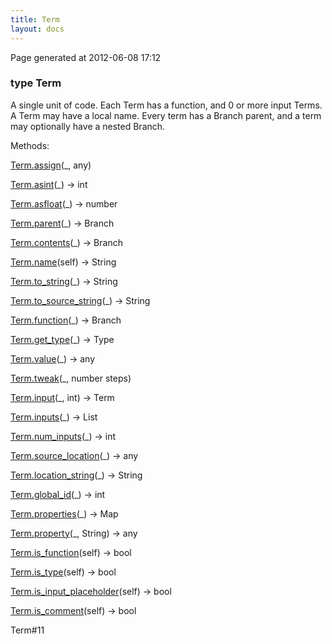```yaml
---
title: Term
layout: docs
---
```


<div class="bottom_right_note">Page generated at 2012-06-08 17:12</div>
<h3><span class="minor">type</span> Term</h3>

<p>A single unit of code. Each Term has a function, and 0 or more input Terms. A Term may have a local name. Every term has a Branch parent, and a term may optionally have a nested Branch.</p>
<p>Methods:</p>
<p><a href="/docs/Term.assign.html">Term.assign</a>(_, any)</p>
<p><a href="/docs/Term.asint.html">Term.asint</a>(_) -> int</p>
<p><a href="/docs/Term.asfloat.html">Term.asfloat</a>(_) -> number</p>
<p><a href="/docs/Term.parent.html">Term.parent</a>(_) -> Branch</p>
<p><a href="/docs/Term.contents.html">Term.contents</a>(_) -> Branch</p>
<p><a href="/docs/Term.name.html">Term.name</a>(self) -> String</p>
<p><a href="/docs/Term.to_string.html">Term.to_string</a>(_) -> String</p>
<p><a href="/docs/Term.to_source_string.html">Term.to_source_string</a>(_) -> String</p>
<p><a href="/docs/Term.function.html">Term.function</a>(_) -> Branch</p>
<p><a href="/docs/Term.get_type.html">Term.get_type</a>(_) -> Type</p>
<p><a href="/docs/Term.value.html">Term.value</a>(_) -> any</p>
<p><a href="/docs/Term.tweak.html">Term.tweak</a>(_, number steps)</p>
<p><a href="/docs/Term.input.html">Term.input</a>(_, int) -> Term</p>
<p><a href="/docs/Term.inputs.html">Term.inputs</a>(_) -> List</p>
<p><a href="/docs/Term.num_inputs.html">Term.num_inputs</a>(_) -> int</p>
<p><a href="/docs/Term.source_location.html">Term.source_location</a>(_) -> any</p>
<p><a href="/docs/Term.location_string.html">Term.location_string</a>(_) -> String</p>
<p><a href="/docs/Term.global_id.html">Term.global_id</a>(_) -> int</p>
<p><a href="/docs/Term.properties.html">Term.properties</a>(_) -> Map</p>
<p><a href="/docs/Term.property.html">Term.property</a>(_, String) -> any</p>
<p><a href="/docs/Term.is_function.html">Term.is_function</a>(self) -> bool</p>
<p><a href="/docs/Term.is_type.html">Term.is_type</a>(self) -> bool</p>
<p><a href="/docs/Term.is_input_placeholder.html">Term.is_input_placeholder</a>(self) -> bool</p>
<p><a href="/docs/Term.is_comment.html">Term.is_comment</a>(self) -> bool</p>

<p><span class="extra_minor">Term#11</span></p>
